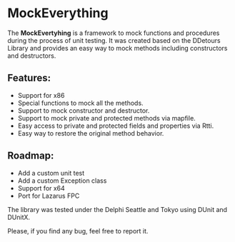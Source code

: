 # MockEverything
The **MockEvertyhing** is a framework to mock functions and procedures during the process of unit testing. It was created based on the DDetours Library
and provides an easy way to mock methods including constructors and destructors.


## Features: ##
* Support for x86
* Special functions to mock all the methods.
* Support to mock constructor and destructor.
* Support to mock private and protected methods via mapfile.
* Easy access to private and protected fields and properties via Rtti.
* Easy way to restore the original method behavior.

## Roadmap: ##

* Add a custom unit test
* Add a custom Exception class
* Support for x64
* Port for Lazarus FPC

The library was tested under the Delphi Seattle and Tokyo using DUnit and DUnitX.

Please, if you find any bug, feel free to report it.
